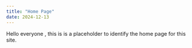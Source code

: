```yaml
---
title: "Home Page"
date: 2024-12-13
---
```


Hello everyone , this is is a placeholder to identify the home page for this site.


